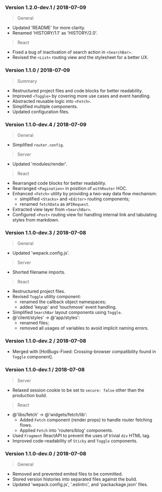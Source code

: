 ### Version 1.2.0-dev.1 / 2018-07-09
> General
- Updated 'README' for more clarity.
- Renamed 'HISTORY/1.1' as 'HISTORY/2.0'.

> React
- Fixed a bug of inactivation of search action in `<SearchBar>`.
- Revised the `<List>` routing view and the stylesheet for a better UX.


### Version 1.1.0 / 2018-07-09
> Summary
- Restructured project files and code blocks for better readability.
- Improved `<Toggle>` by covering more use cases and event handling.
- Abstracted reusable logic into `<Fetch>`.
- Simplified multiple components.
- Updated configuration files.


### Version 1.1.0-dev.4 / 2018-07-09
> General
- Simplified `router.config`.

> Server
- Updated 'modules/render'.

> React
- Rearranged code blocks for better readability.
- Rearranged `<Pagination>` in position of `withRouter` HOC.
- Enhanced `<Fetch>` utility by providing a two-way data flow mechanism:
  - simplified `<Stacks>` and `<Editor>` routing components;
  - renamed `fetchData` as `APIRequest`.
- Extracted view layer from `<SearchBar>`.
- Configured `<Post>` routing view for handling internal link and tabulating styles from markdown.


### Version 1.1.0-dev.3 / 2018-07-08
> General
- Updated 'wepack.config.js'.

> Server
- Shorted filename imports.

> React
- Restructured project files.
- Revised `Toggle` utility component:
  - renamed the callback object namespaces;
  - added 'keyup' and 'touchmove' event handling.
- Simplified `SearchBar` layout components using `Toggle`.
- @'client/styles' -> @'app/styles':
  - renamed files;
  - removed all usages of variables to avoid implicit naming errors.


### Version 1.1.0-dev.2 / 2018-07-08
* Merged with [HotBugs-Fixed: Crossing-browser compatibility found in `Toggle` component].


### Version 1.1.0-dev.1 / 2018-07-08
> Server
- Relaxed session cookie to be set to `secure: false` other than the production build.

> React
- @'libs/fetch' -> @'widgets/fetch/lib':
  - Added `Fetch` component (render props) to handle router fetching flows.
  - Applied `Fetch` into 'routers/blog' components.
- Used `Fragment` ReactAPI to prevent the uses of trivial `div` HTML tag.
- Improved code-readability of `Sticky` and `Toggle` components.


### Version 1.1.0-dev.0 / 2018-07-08
> General
- Removed and prevented emited files to be committed.
- Stored version histories into separated files against the build.
- Updated 'wepack.config.js', '.eslintrc', and 'packackage.json' files.
